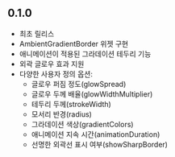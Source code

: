 ## 0.1.0

* 최초 릴리스
* AmbientGradientBorder 위젯 구현
* 애니메이션이 적용된 그라데이션 테두리 기능
* 외곽 글로우 효과 지원
* 다양한 사용자 정의 옵션:
  - 글로우 퍼짐 정도(glowSpread)
  - 글로우 두께 배율(glowWidthMultiplier)
  - 테두리 두께(strokeWidth)
  - 모서리 반경(radius)
  - 그라데이션 색상(gradientColors)
  - 애니메이션 지속 시간(animationDuration)
  - 선명한 외곽선 표시 여부(showSharpBorder) 